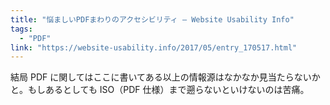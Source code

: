 ```yaml
---
title: "悩ましいPDFまわりのアクセシビリティ — Website Usability Info"
tags:
  - "PDF"
link: "https://website-usability.info/2017/05/entry_170517.html"
---
```


結局 PDF に関してはここに書いてある以上の情報源はなかなか見当たらないかと。もしあるとしても ISO（PDF 仕様）まで遡らないといけないのは苦痛。
